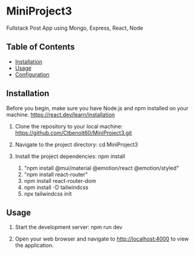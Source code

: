 # MiniProject3

Fullstack Post App using Mongo, Express, React, Node

## Table of Contents
- [Installation](#installation)
- [Usage](#usage)
- [Configuration](#configuration)


## Installation

Before you begin, make sure you have Node.js and npm installed on your machine.
 https://react.dev/learn/installation


1. Clone the repository to your local machine: https://github.com/Ctbenoit60/MiniProject3.git

2. Navigate to the project directory: cd MiniProject3

3. Install the project dependencies: npm install
   1. "npm install @mui/material @emotion/react @emotion/styled"
   2. "npm install react-router"
   3. npm install react-router-dom
   4. npm install -D tailwindcss
   5. npx tailwindcss init 

## Usage

1. Start the development server: npm run dev


2. Open your web browser and navigate to [http://localhost:4000](http://localhost:4000) to view the application.



